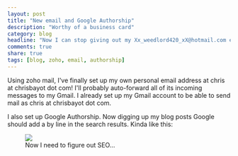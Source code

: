 ```yaml
---
layout: post
title: "New email and Google Authorship"
description: "Worthy of a business card"
category: blog
headline: "Now I can stop giving out my Xx_weedlord420_xX@hotmail.com email!"
comments: true
share: true
tags: [blog, zoho, email, authorship]
---
```

Using zoho mail, I've finally set up my own personal email address at chris at chrisbayot dot com!  I'll probably auto-forward all of its incoming messages to my Gmail.  I already set up my Gmail account to be able to send mail as chris at chrisbayot dot com.

I also set up Google Authorship.  Now digging up my blog posts Google should add a by line in the search results.  Kinda like this:

<figure>
     <a href="{{ site.url }}/images/authorship_example.png"> <img src="{{ site.url }}/images/authorship_example.png"></a>
     <figcaption>Now I need to figure out SEO...</figcaption>
</figure>
